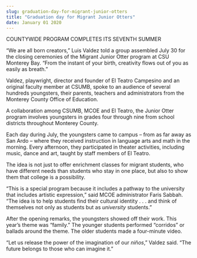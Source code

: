 ```yaml
---
slug: graduation-day-for-migrant-junior-otters
title: "Graduation day for Migrant Junior Otters"
date: January 01 2020
---
```


 
<p>COUNTYWIDE PROGRAM COMPLETES ITS SEVENTH SUMMER</p>
<p>
  “We are all born creators,” Luis Valdez told a group assembled July 30 for the
  closing ceremonies of the Migrant Junior Otter program at CSU Monterey Bay.
  “From the instant of your birth, creativity flows out of you as easily as
  breath.”
</p>
<p>
  Valdez, playwright, director and founder of El Teatro Campesino and an
  original faculty member at CSUMB, spoke to an audience of several hundreds
  youngsters, their parents, teachers and administrators from the Monterey
  County Office of Education.
</p>
<p>
  A collaboration among CSUMB, MCOE and El Teatro, the Junior Otter program
  involves youngsters in grades four through nine from school districts
  throughout Monterey County.
</p>
<p>
  Each day during July, the youngsters came to campus – from as far away as San
  Ardo – where they received instruction in language arts and math in the
  morning. Every afternoon, they participated in theater activities, including
  music, dance and art, taught by staff members of El Teatro.
</p>
<p>
  The idea is not just to offer enrichment classes for migrant students, who
  have different needs than students who stay in one place, but also to show
  them that college is a possibility.
</p>
<p>
  “This is a special program because it includes a pathway to the university
  that includes artistic expression,” said MCOE administrator Faris Sabbah. “The
  idea is to help students find their cultural identity . . . and think of
  themselves not only as students but as <em>university</em> students.”
</p>
<p>
  After the opening remarks, the youngsters showed off their work. This year’s
  theme was “family.” The younger students performed “corridos” or ballads
  around the theme. The older students made a four&#45;minute video.
</p>
<p>
  “Let us release the power of the imagination of our <em>niños</em>,” Valdez
  said. “The future belongs to those who can imagine it.”
</p>
 
